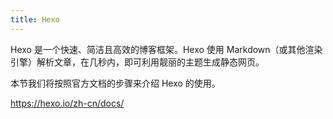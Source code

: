 ```yaml
---
title: Hexo
---
```


Hexo 是一个快速、简洁且高效的博客框架。Hexo 使用 Markdown（或其他渲染引擎）解析文章，在几秒内，即可利用靓丽的主题生成静态网页。

本节我们将按照官方文档的步骤来介绍 Hexo 的使用。

<https://hexo.io/zh-cn/docs/>
